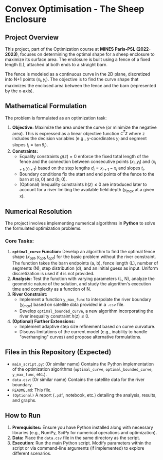 # Convex Optimisation - The Sheep Enclosure

## Project Overview

This project, part of the Optimization course at **MINES Paris-PSL (2022-2023)**, focuses on determining the optimal shape for a sheep enclosure to maximize its surface area. The enclosure is built using a fence of a fixed length (L), attached at both ends to a straight barn.

The fence is modeled as a continuous curve in the 2D plane, discretized into N+1 points $(x_i, y_i)$. The objective is to find the curve shape that maximizes the enclosed area between the fence and the barn (represented by the x-axis).

## Mathematical Formulation

The problem is formulated as an optimization task:

1.  **Objective:** Maximize the area under the curve (or minimize the negative area). This is expressed as a linear objective function $c^T z$ where z includes the decision variables (e.g., y-coordinates $y_i$ and segment slopes $t_i = \tan \theta_i$).
2.  **Constraints:**
    * Equality constraints $g(z)=0$ enforce the fixed total length of the fence and the connection between consecutive points $(x_i, y_i)$ and $(x_{i+1}, y_{i+1})$ based on the step lengths $d_i = x_{i+1} - x_i$ and slopes $t_i$.
    * Boundary conditions fix the start and end points of the fence to the barn at $(a, 0)$ and $(b, 0)$.
    * (Optional) Inequality constraints $h(z) \le 0$ are introduced later to account for a river limiting the available field depth ($y_{max}$ at a given x).

## Numerical Resolution

The project involves implementing numerical algorithms in **Python** to solve the formulated optimization problems.

### Core Tasks:

1.  **`optimal_curve` Function:** Develop an algorithm to find the optimal fence shape $(x_{opt}, y_{opt}, t_{opt})$ for the basic problem without the river constraint. The function takes the barn endpoints (a, b), fence length (L), number of segments (N), step distribution (d), and an initial guess as input. Uniform discretization is used if `d` is not provided.
2.  **Analysis:** Test the function with varying parameters (L, N), analyze the geometric nature of the solution, and study the algorithm's execution time and complexity as a function of N.
3.  **River Constraint:**
    * Implement a function `y_max_func` to interpolate the river boundary ($y_{max}$) based on satellite data provided in a `.csv` file.
    * Develop `optimal_bounded_curve`, a new algorithm incorporating the river inequality constraint $h(z) \le 0$.
4.  **(Optional) Further Extensions:**
    * Implement adaptive step size refinement based on curve curvature.
    * Discuss limitations of the current model (e.g., inability to handle "overhanging" curves) and propose alternative formulations.

## Files in this Repository (Expected)

* `main_script.py`: (Or similar name) Contains the Python implementation of the optimization algorithms (`optimal_curve`, `optimal_bounded_curve`, `y_max_func`, etc.).
* `data.csv`: (Or similar name) Contains the satellite data for the river boundary.
* `README.md`: This file.
* `(Optional)` A report (`.pdf`, notebook, etc.) detailing the analysis, results, and graphs.

## How to Run

1.  **Prerequisites:** Ensure you have Python installed along with necessary libraries (e.g., NumPy, SciPy for numerical operations and optimization).
2.  **Data:** Place the `data.csv` file in the same directory as the script.
3.  **Execution:** Run the main Python script. Modify parameters within the script or via command-line arguments (if implemented) to explore different scenarios.
